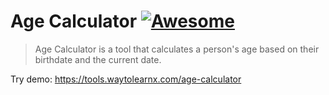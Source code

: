 # Age Calculator [![Awesome](https://cdn.rawgit.com/sindresorhus/awesome/d7305f38d29fed78fa85652e3a63e154dd8e8829/media/badge.svg)](https://github.com/sindresorhus/awesome)

>Age Calculator is a tool that calculates a person's age based on their birthdate and the current date.

Try demo: https://tools.waytolearnx.com/age-calculator
